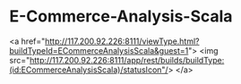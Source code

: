 # E-Commerce-Analysis-Scala

&lt;a href="http://117.200.92.226:8111/viewType.html?buildTypeId=ECommerceAnalysisScala&guest=1"&gt;
&lt;img src="http://117.200.92.226:8111/app/rest/builds/buildType:(id:ECommerceAnalysisScala)/statusIcon"/&gt;
&lt;/a&gt;